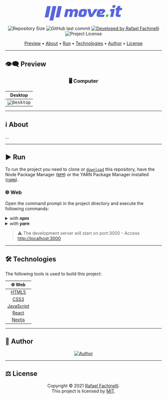 <p align="center">
  <img alt="move.it" src=".github/banner.svg" width="250px"/>
</p>

<p align="center"> 
  <img alt="Repository Size" src="https://img.shields.io/github/repo-size/rafaelfachinelli/moveit?color=5965e0&style=for-the-badge">
  <img alt="GitHub last commit" src="https://img.shields.io/github/last-commit/rafaelfachinelli/moveit?color=5965e0&style=for-the-badge">
  <a href="https://github.com/USERNAME">
    <img alt="Developed by Rafael Fachinelli" src="https://img.shields.io/badge/Developer-Rafael_Fachinelli-%5965e0?color=5965e0&style=for-the-badge">
  </a>
  <img alt="Project License" src="https://img.shields.io/github/license/rafaelfachinelli/moveit?color=5965e0&style=for-the-badge"/>
</p>

<p align="center">
 <a href="#eye_speech_bubble-preview">Preview</a> •
 <a href="#information_source-about">About</a> •
 <a href="#arrow_forward-run">Run</a> •
 <a href="#hammer_and_wrench-technologies">Technologies</a> •
 <a href="#boy-author">Author</a> •
 <a href="#balance_scale-license">License</a>
</p>

---

## :eye_speech_bubble: **Preview**

<div align="center">

### :desktop_computer: Computer

|                                  Desktop                                   |
| :------------------------------------------------------------------------: |
| <kbd><img src=".github/previews/desktop_preview.gif" alt="Desktop"/></kbd> |

</div>

---

## :information_source: About

...

---

## :arrow_forward: **Run**

To run the project you need to clone or [`download`](https://github.com/rafaelfachinelli/nextjsquiz/archive/main.zip) this repository, have the Node Package Manager ([`NPM`](https://www.npmjs.com/get-npm)) or the YARN Package Manager installed ([`YARN`](https://yarnpkg.com/getting-started)).

### :globe_with_meridians: **Web**

Open the command prompt in the project directory and execute the following commands:

<details>
  <summary><i>with <b>npm</b></i></summary>
  
  ```bash
  # Install dependencies
  $ npm install

# Start development server

$ npm run dev

````

</details>

<details>
<summary><i>with <b>yarn</b></i></summary>

```bash
# Install dependencies
$ yarn

# Start development server
$ yarn dev

````

</details>

> ⚠️ The development server will start on port:3000 - Access <http://localhost:3000>

---

## :hammer_and_wrench: **Technologies**

The following tools is used to build this project:

<div align="center">

|                      :globe_with_meridians: Web                       |
| :-------------------------------------------------------------------: |
|   [HTML5](https://developer.mozilla.org/pt-BR/docs/Web/HTML/HTML5)    |
|                [CSS3](https://www.w3schools.com/css/)                 |
| [JavaScript](https://developer.mozilla.org/pt-BR/docs/Web/JavaScript) |
|                     [React](https://reactjs.org)                      |
|                     [Nextjs](https://nextjs.org)                      |

</div>

---

## :boy: **Author**

<div align="center">
  
[![Author](https://github.com/rafaelfachinelli/rafaelfachinelli/blob/master/.github/author.svg)](https://www.linkedin.com/in/rafaelfachinelli/)

</div>

---

## :balance_scale: **License**

<div align="center">

Copyright © 2021 [Rafael Fachinelli](https://github.com/rafaelfachinelli).<br />
This project is licensed by [MIT](./LICENSE).

</div>
